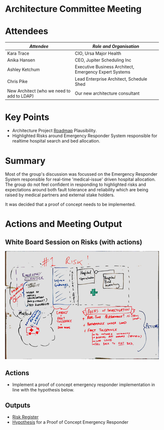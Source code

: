 # Architecture Committee Meeting

# Attendees


| *Attendee* | *Role and Organisation* |
| --------- | -------------- |
| Kara Trace | CIO, Ursa Major Health  |
| Anika Hansen | CEO, Jupiter Scheduling Inc |
| Ashley Ketchum | Executive Business Architect, Emergency Expert Systems |
| Chris Pike | Lead Enterprise Architect, Schedule Shed |
| New Architect (who we need to add to LDAP) | Our new architecture consultant |

# Key Points

* Architecture Project [Roadmap](../../../architecture-roadmap/) Plausibility.
* Highlighted Risks around Emergency Responder System responsible for realtime 
hospital search and bed allocation.

# Summary

Most of the group's discussion was focussed on the Emergency Responder System responsible for real-time 'medical-issue' driven 
hospital allocation. The group do not feel confident in responding to highlighted risks and expectations around 
both fault tolerance and reliability which are being raised by medical partners
and external stake holders.

It was decided that a proof of concept needs to be implemented.  

# Actions and Meeting Output

## White Board Session on Risks (with actions)
![Meeting Actions](../../../../../images/meeting-1.png)

## Actions
* Implement a proof of concept emergency responder implementation in line with the 
hypothesis below.

## Outputs
* [Risk Register](../../../risks/)
* [Hypothesis](../../../hypothesis-emergency-responder) for a Proof of Concept Emergency Responder

